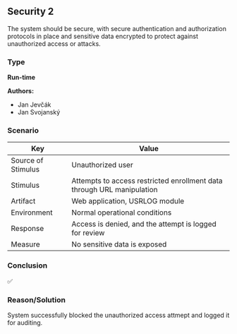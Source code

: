 ## Security 2

The system should be secure, with secure authentication and authorization protocols in place and sensitive data encrypted to protect against unauthorized access or attacks.

### Type
**Run-time**

**Authors:**
- Jan Jevčák
- Jan Svojanský

### Scenario

| Key                | Value |
|--------------------|-------|
| Source of Stimulus | Unauthorized user |
| Stimulus           | Attempts to access restricted enrollment data through URL manipulation |
| Artifact           | Web application, USRLOG module |
| Environment        | Normal operational conditions |
| Response           | Access is denied, and the attempt is logged for review |
| Measure            | No sensitive data is exposed |

### Conclusion
✅

### Reason/Solution
System successfully blocked the unauthorized access attmept and logged it for auditing.
